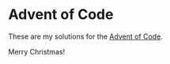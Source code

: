 # Advent of Code
These are my solutions for the [Advent of Code](http://adventofcode.com/).

Merry Christmas!
